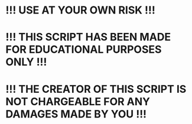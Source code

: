 # !!! USE AT YOUR OWN RISK !!!

# !!! THIS SCRIPT HAS BEEN MADE FOR EDUCATIONAL PURPOSES ONLY !!!

# !!! THE CREATOR OF THIS SCRIPT IS NOT CHARGEABLE FOR ANY DAMAGES MADE BY YOU !!!
